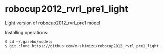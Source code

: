 # robocup2012_rvrl_pre1_light
Light version of robocup2012_rvrl_pre1 model

Installing operations:  

    $ cd ~/.gazebo/models  
    $ git clone https://github.com/m-shimizu/robocup2012_rvrl_pre1_light  

